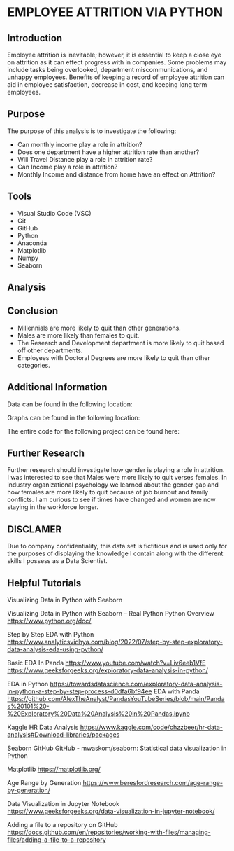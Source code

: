 # EMPLOYEE ATTRITION VIA PYTHON  

## Introduction 
Employee attrition is inevitable; however, it is essential to keep a close eye on attrition as it can effect progress with in companies. Some problems may include tasks being overlooked, department miscommunications, and unhappy employees. Benefits of keeping a record of employee attrition can aid in employee satisfaction, decrease in cost, and keeping long term employees. 


## Purpose
The purpose of this analysis is to investigate the following:
-	Can monthly income play a role in attrition? 
-	Does one department have a higher attrition rate than another? 
-	Will Travel Distance play a role in attrition rate? 
-	Can Income play a role in attrition? 
-	Monthly Income and distance from home have an effect on Attrition?
  
## Tools
-	Visual Studio Code (VSC) 
-	Git 
-	GitHub
-	Python
-	Anaconda
-	Matplotlib
-	Numpy
-	Seaborn

## Analysis



## Conclusion 
-	Millennials are more likely to quit than other generations. 
-	Males are more likely than females to quit.
-	The Research and Development department is more likely to quit based off other departments.
-	Employees with Doctoral Degrees are more likely to quit than other categories. 

## Additional Information 
Data can be found in the following location: 


Graphs can be found in the following location: 


The entire code for the following project can be found here: 

## Further Research
Further research should investigate how gender is playing a role in attrition. I was interested to see that Males were more likely to quit verses females. In industry organizational psychology we learned about the gender gap and how females are more likely to quit because of job burnout and family conflicts. I am curious to see if times have changed and women are now staying in the workforce longer. 

## DISCLAMER
Due to company confidentiality, this data set is fictitious and is used only for the purposes of displaying the knowledge I contain along with the different skills I possess as a Data Scientist. 


## Helpful Tutorials

Visualizing Data in Python with Seaborn 

Visualizing Data in Python with Seaborn – Real Python
Python Overview 
https://www.python.org/doc/

Step by Step EDA with Python 
https://www.analyticsvidhya.com/blog/2022/07/step-by-step-exploratory-data-analysis-eda-using-python/

Basic EDA In Panda 
https://www.youtube.com/watch?v=Liv6eeb1VfE
https://www.geeksforgeeks.org/exploratory-data-analysis-in-python/

EDA in Python 
https://towardsdatascience.com/exploratory-data-analysis-in-python-a-step-by-step-process-d0dfa6bf94ee
EDA with Panda
https://github.com/AlexTheAnalyst/PandasYouTubeSeries/blob/main/Pandas%20101%20-%20Exploratory%20Data%20Analysis%20in%20Pandas.ipynb

Kaggle HR Data Analysis 
https://www.kaggle.com/code/chzzbeer/hr-data-analysis#Download-libraries/packages

Seaborn GitHub
GitHub - mwaskom/seaborn: Statistical data visualization in Python

Matplotlib 
https://matplotlib.org/

Age Range by Generation 
https://www.beresfordresearch.com/age-range-by-generation/

Data Visualization in Jupyter Notebook 
https://www.geeksforgeeks.org/data-visualization-in-jupyter-notebook/

Adding a file to a repository on GitHub
https://docs.github.com/en/repositories/working-with-files/managing-files/adding-a-file-to-a-repository
